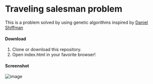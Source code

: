 # Traveling salesman problem

This is a problem solved by using genetic algorithms inspired by [Daniel Shiffman](https://github.com/shiffman)

#### Download
1. Clone or download this repository.
2. Open index.html in your favorite browser!

#### Screenshot
![image](https://user-images.githubusercontent.com/7386785/51132596-ecb18880-1832-11e9-8cc8-02ce3e686c3b.png)

